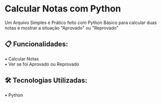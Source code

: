 <h1>Calcular Notas com Python</h1>

Um Arquivo Simples e Prático feito com Python Básico para calcular duas notas e mostrar a situação "Aprovado" ou "Reprovado"</br>

<h2>📋 Funcionalidades:</h2>
• Calcular Notas</br>
• Ver se foi Aprovado ou Reprovado</br>


<h2>🛠️ Tecnologias Utilizadas:</h2>
• Python
